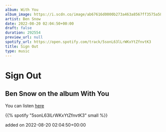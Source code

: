 ```yaml
---
album: With You
album_image: https://i.scdn.co/image/ab67616d0000b273a463a8567ff3575a58a9f919
artist: Ben Snow
date: 2022-08-20 02:04:50+00:00
draft: false
duration: 292554
preview_url: null
spotify_url: https://open.spotify.com/track/5sonL63lLrWKxYtZfnvtK3
title: Sign Out
type: music
---
```



# Sign Out

## Ben Snow on the album With You

You can listen [here](https://open.spotify.com/track/5sonL63lLrWKxYtZfnvtK3)

{{% spotify "5sonL63lLrWKxYtZfnvtK3" small %}}

added on 2022-08-20 02:04:50+00:00